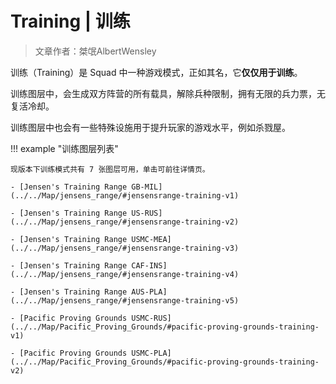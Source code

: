 # Training | 训练

> 文章作者：桀氓AlbertWensley

训练（Training）是 Squad 中一种游戏模式，正如其名，它**仅仅用于训练**。

训练图层中，会生成双方阵营的所有载具，解除兵种限制，拥有无限的兵力票，无复活冷却。

训练图层中也会有一些特殊设施用于提升玩家的游戏水平，例如杀戮屋。

!!! example "训练图层列表"

    现版本下训练模式共有 7 张图层可用，单击可前往详情页。

    - [Jensen's Training Range GB-MIL](../../Map/jensens_range/#jensensrange-training-v1)

    - [Jensen's Training Range US-RUS](../../Map/jensens_range/#jensensrange-training-v2)

    - [Jensen's Training Range USMC-MEA](../../Map/jensens_range/#jensensrange-training-v3)

    - [Jensen's Training Range CAF-INS](../../Map/jensens_range/#jensensrange-training-v4)

    - [Jensen's Training Range AUS-PLA](../../Map/jensens_range/#jensensrange-training-v5)

    - [Pacific Proving Grounds USMC-RUS](../../Map/Pacific_Proving_Grounds/#pacific-proving-grounds-training-v1)

    - [Pacific Proving Grounds USMC-PLA](../../Map/Pacific_Proving_Grounds/#pacific-proving-grounds-training-v2)